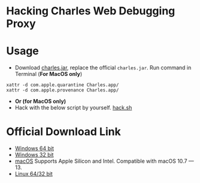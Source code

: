 # Hacking Charles Web Debugging Proxy

# Usage

- Download [charles.jar](charles.jar), replace the official `charles.jar`. Run command in Terminal (**For MacOS only**)

```
xattr -d com.apple.quarantine Charles.app/
xattr -d com.apple.provenance Charles.app/
```
- **Or (for MacOS only)**
- Hack with the below script by yourself. [hack.sh](hack.sh)

# Official Download Link

- [Windows 64 bit](https://www.charlesproxy.com/assets/release/5.0/charles-proxy-5.0b10-win64.msi)
- [Windows 32 bit](https://www.charlesproxy.com/assets/release/5.0/charles-proxy-5.0b10-win32.msi)
- [macOS](https://www.charlesproxy.com/assets/release/5.0/charles-proxy-5.0b10.dmg)
Supports Apple Silicon and Intel.
Compatible with macOS 10.7 — 13.
- [Linux 64/32 bit](https://www.charlesproxy.com/assets/release/5.0/charles-proxy-5.0b10.tar.gz)
